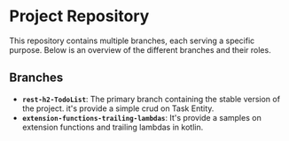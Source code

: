 # Project Repository

This repository contains multiple branches, each serving a specific purpose. Below is an overview of the different
branches and their roles.

## Branches

- **`rest-h2-TodoList`**: The primary branch containing the stable version of the project. it's provide a simple crud on
  Task Entity.
- **`extension-functions-trailing-lambdas`**: It's provide a samples on extension functions and trailing lambdas in
  kotlin.